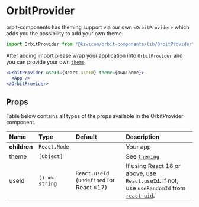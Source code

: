 # OrbitProvider

orbit-components has theming support via our own `<OrbitProvider>` which adds you the possibility to add your own theme.

```jsx
import OrbitProvider from "@kiwicom/orbit-components/lib/OrbitProvider";
```

After adding import please wrap your application into `OrbitProvider` and you can provide your own [`theme`](https://github.com/kiwicom/orbit/blob/master/.github/theming.md).

```jsx
<OrbitProvider useId={React.useId} theme={ownTheme}>
  <App />
</OrbitProvider>
```

## Props

Table below contains all types of the props available in the OrbitProvider component.

| Name         | Type           | Default                                   | Description                                                                                                                           |
| :----------- | :------------- | :---------------------------------------- | :------------------------------------------------------------------------------------------------------------------------------------ |
| **children** | `React.Node`   |                                           | Your app                                                                                                                              |
| theme        | `[Object]`     |                                           | See [`theming`](https://github.com/kiwicom/orbit/blob/master/.github/theming.md)                                                      |
| useId        | `() => string` | `React.useId` (`undefined` for React ≤17) | If using React 18 or above, use `React.useId`. If not, use `useRandomId` from [`react-uid`](https://www.npmjs.com/package/react-uid). |
